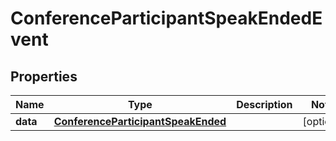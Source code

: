 # ConferenceParticipantSpeakEndedEvent

## Properties
Name | Type | Description | Notes
------------ | ------------- | ------------- | -------------
**data** | [**ConferenceParticipantSpeakEnded**](ConferenceParticipantSpeakEnded.md) |  |  [optional]
